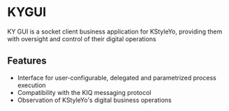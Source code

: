 # KYGUI

KY GUI is a socket client business application for KStyleYo, providing them with oversight and control of their digital operations

## Features

- Interface for user-configurable, delegated and parametrized process execution
- Compatibility with the KIQ messaging protocol
- Observation of KStyleYo's digital business operations

